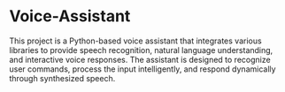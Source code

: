 # Voice-Assistant
This project is a Python-based voice assistant that integrates various libraries to provide speech recognition, natural language understanding, and interactive voice responses. The assistant is designed to recognize user commands, process the input intelligently, and respond dynamically through synthesized speech.
